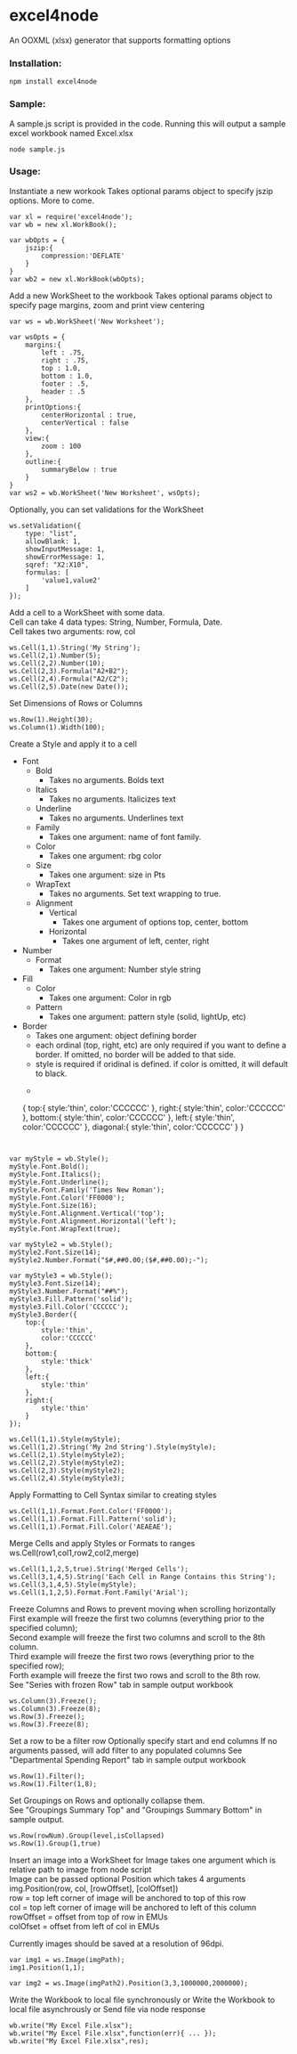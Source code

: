 # excel4node

An OOXML (xlsx) generator that supports formatting options

### Installation:

```
npm install excel4node
```

### Sample:
A sample.js script is provided in the code. Running this will output a sample excel workbook named Excel.xlsx

```
node sample.js
```

### Usage:

Instantiate a new workook
Takes optional params object to specify jszip options. More to come.

```
var xl = require('excel4node');
var wb = new xl.WorkBook();

var wbOpts = {
	jszip:{
		compression:'DEFLATE'
	}
}
var wb2 = new xl.WorkBook(wbOpts);
```

Add a new WorkSheet to the workbook
Takes optional params object to specify page margins, zoom and print view centering

```
var ws = wb.WorkSheet('New Worksheet');

var wsOpts = {
	margins:{
		left : .75,
		right : .75,
		top : 1.0,
		bottom : 1.0,
		footer : .5,
		header : .5
	},
	printOptions:{
		centerHorizontal : true,
		centerVertical : false
	},
	view:{
		zoom : 100
	},
	outline:{
		summaryBelow : true
	}
}
var ws2 = wb.WorkSheet('New Worksheet', wsOpts);
```

Optionally, you can set validations for the WorkSheet

```
ws.setValidation({
	type: "list",
	allowBlank: 1,
	showInputMessage: 1,
	showErrorMessage: 1,
	sqref: "X2:X10",
	formulas: [
		'value1,value2'
	]
});
```
Add a cell to a WorkSheet with some data.  
Cell can take 4 data types: String, Number, Formula, Date.  
Cell takes two arguments: row, col

```
ws.Cell(1,1).String('My String');
ws.Cell(2,1).Number(5);
ws.Cell(2,2).Number(10);
ws.Cell(2,3).Formula("A2+B2");
ws.Cell(2,4).Formula("A2/C2");
ws.Cell(2,5).Date(new Date());
```

Set Dimensions of Rows or Columns

```
ws.Row(1).Height(30);
ws.Column(1).Width(100);
```

Create a Style and apply it to a cell  

* Font  
  * Bold  
    * Takes no arguments. Bolds text
  * Italics
  	* Takes no arguments. Italicizes text
  * Underline
  	* Takes no arguments. Underlines text
  * Family
  	* Takes one argument: name of font family.
  * Color
  	* Takes one argument: rbg color
  * Size  
  	* Takes one argument: size in Pts
  * WrapText
  	* Takes no arguments. Set text wrapping to true.
  * Alignment
  	* Vertical
  		* Takes one argument of options top, center, bottom
  	* Horizontal
  		* Takes one argument of left, center, right
* Number  
  * Format
  	* Takes one argument: Number style string
* Fill  
  * Color
  	* Takes one argument: Color in rgb
  * Pattern
  	* Takes one argument: pattern style (solid, lightUp, etc)
* Border 
  * Takes one argument: object defining border
  * each ordinal (top, right, etc) are only required if you want to define a border. If omitted, no border will be added to that side. 
  * style is required if oridinal is defined. if color is omitted, it will default to black. 
  * ```
  {
  		top:{
  			style:'thin',
  			color:'CCCCCC'
  		},
  		right:{
  			style:'thin',
  			color:'CCCCCC'
  		},
  		bottom:{
  			style:'thin',
  			color:'CCCCCC'
  		},
  		left:{
  			style:'thin',
  			color:'CCCCCC'
  		},
  		diagonal:{
  			style:'thin',
  			color:'CCCCCC'
  		}
  	}
  ```


```
var myStyle = wb.Style();
myStyle.Font.Bold();
myStyle.Font.Italics();
myStyle.Font.Underline();
myStyle.Font.Family('Times New Roman');
myStyle.Font.Color('FF0000');
myStyle.Font.Size(16);
myStyle.Font.Alignment.Vertical('top');
myStyle.Font.Alignment.Horizontal('left');
myStyle.Font.WrapText(true);

var myStyle2 = wb.Style();
myStyle2.Font.Size(14);
myStyle2.Number.Format("$#,##0.00;($#,##0.00);-");

var myStyle3 = wb.Style();
myStyle3.Font.Size(14);
myStyle3.Number.Format("##%");
myStyle3.Fill.Pattern('solid');
mystyle3.Fill.Color('CCCCCC');
myStyle3.Border({
	top:{
		style:'thin',
		color:'CCCCCC'
	},
	bottom:{
		style:'thick'
	},
	left:{
		style:'thin'
	},
	right:{
		style:'thin'
	}
});

ws.Cell(1,1).Style(myStyle);
ws.Cell(1,2).String('My 2nd String').Style(myStyle);
ws.Cell(2,1).Style(myStyle2);
ws.Cell(2,2).Style(myStyle2);
ws.Cell(2,3).Style(myStyle2);
ws.Cell(2,4).Style(myStyle3);
```
Apply Formatting to Cell
Syntax similar to creating styles

```
ws.Cell(1,1).Format.Font.Color('FF0000');
ws.Cell(1,1).Format.Fill.Pattern('solid');
ws.Cell(1,1).Format.Fill.Color('AEAEAE');
```

Merge Cells and apply Styles or Formats to ranges
ws.Cell(row1,col1,row2,col2,merge)

```
ws.Cell(1,1,2,5,true).String('Merged Cells');
ws.Cell(3,1,4,5).String('Each Cell in Range Contains this String');
ws.Cell(3,1,4,5).Style(myStyle);
ws.Cell(1,1,2,5).Format.Font.Family('Arial');
```


Freeze Columns and Rows to prevent moving when scrolling horizontally  
First example will freeze the first two columns (everything prior to the specified column);  
Second example will freeze the first two columns and scroll to the 8th column.  
Third example will freeze the first two rows (everything prior to the specified row);  
Forth example will freeze the first two rows and scroll to the 8th row.  
See "Series with frozen Row" tab in sample output workbook

```
ws.Column(3).Freeze();
ws.Column(3).Freeze(8);
ws.Row(3).Freeze();
ws.Row(3).Freeze(8);

```
Set a row to be a filter row
Optionally specify start and end columns
If no arguments passed, will add filter to any populated columns
See "Departmental Spending Report" tab in sample output workbook

```
ws.Row(1).Filter();
ws.Row(1).Filter(1,8);
```
Set Groupings on Rows and optionally collapse them.  
See "Groupings Summary Top" and "Groupings Summary Bottom" in sample output.

```
ws.Row(rowNum).Group(level,isCollapsed)
ws.Row(1).Group(1,true)
```

Insert an image into a WorkSheet  for
Image takes one argument which is relative path to image from node script  
Image can be passed optional Position which takes 4 arguments  
img.Position(row, col, [rowOffset], [colOffset])  
row = top left corner of image will be anchored to top of this row  
col = top left corner of image will be anchored to left of this column  
rowOffset = offset from top of row in EMUs  
colOfset = offset from left of col in EMUs 
  
Currently images should be saved at a resolution of 96dpi. 

```
var img1 = ws.Image(imgPath);
img1.Position(1,1);

var img2 = ws.Image(imgPath2).Position(3,3,1000000,2000000);
```

Write the Workbook to local file synchronously or
Write the Workbook to local file asynchrously or
Send file via node response

```
wb.write("My Excel File.xlsx");
wb.write("My Excel File.xlsx",function(err){ ... });
wb.write("My Excel File.xlsx",res);

```

